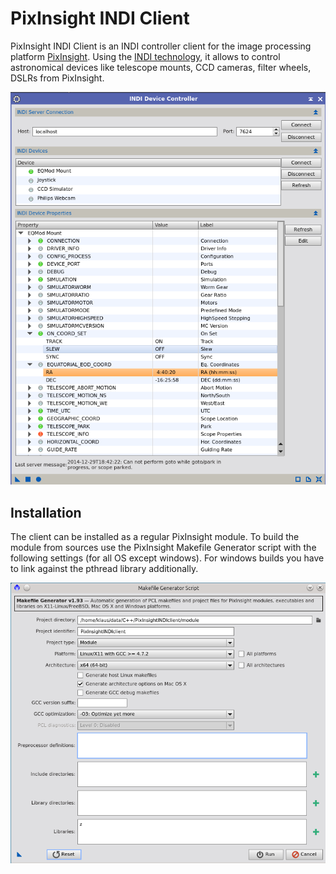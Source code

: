 PixInsight INDI Client
======================
PixInsight INDI Client is an INDI controller client for the image processing platform [PixInsight](http://pixinsight.com/).
Using the [INDI technology](http://www.indilib.org/), it allows to control astronomical devices like telescope mounts, 
CCD cameras, filter wheels, DSLRs from PixInsight.    

![INDI Device Controller](images/INDIDeviceController.png)

Installation
------------
The client can be installed as a regular PixInsight module. To build the module from sources use the PixInsight Makefile Generator script with the 
following settings (for all OS except windows). For windows builds you have to link against the pthread library additionally.

![Makefile Generator](images/MakefileGeneartor_Module.png)

